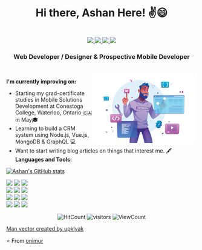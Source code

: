 <!-- Your title -->
<h1 align="center">Hi there, Ashan Here! ✌️😄</h1>
<p align="center"><br/>
   <a href="https://linkedin.com/in/ashanub">
    <img src="https://img.shields.io/badge/-LinkedIn-informational?style=flat&logo=Linkedin&logoColor=white">
  </a>
  
  <a href="https://instagram.com/l____o_0____l/">
    <img src="https://img.shields.io/badge/-Instagram-c13584?style=flat&labelColor=c13584&logo=instagram&logoColor=white">
  </a>
  
  <a href="https://www.twitter.com/ashanub/">
    <img src="https://img.shields.io/badge/-Twitter-blue?style=flat&labelColor=blue&logo=twitter&logoColor=white">
  </a>
  
  <a href="mailto:ashanudayanga@gmail.com">
    <img src="https://img.shields.io/badge/-Gmail-c14438?style=flat&logo=Gmail&logoColor=white">
  </a>
</p>

<h3 align="center">Web Developer / Designer & Prospective Mobile Developer</h3>
<br>

<!-- Any image aligned to the right. Beware the width -->
<img width="55%" align="right" alt="Github" src="./graphics/bg-graphic.png" />


<!-- Talking about you -->
**I'm currently improving on:**

-  Starting my grad-certificate studies in Mobile Solutions Development at Conestoga College, Waterloo, Ontario 🇨🇦 in May🎓 
-  Learning to build a CRM system using Node.js, Vue.js, MongoDB & GraphQL 💻
-  Want to start writing blog articles on things that interest me. 🖋️
**Languages and Tools:** 


[![Ashan's GitHub stats](https://github-readme-stats.vercel.app/api?username=ashanub&hide=stars&count_private=true&theme=gruvbox)](https://github.com/anuraghazra/github-readme-stats)

<p width="55%">

  
  <!-- Your languages and tools. Be careful with the alignment. 
  You can use this sites to get logos: https://www.vectorlogo.zone or https://simpleicons.org/
  -->
  <code><img width="10%" src="https://www.vectorlogo.zone/logos/java/java-ar21.svg"></code>
  <code><img width="10%" src="https://www.vectorlogo.zone/logos/kotlinlang/kotlinlang-ar21.svg"></code>
  <code><img width="10%" src="https://www.vectorlogo.zone/logos/android/android-ar21.svg"></code>
  <br />
  <code><img width="10%" src="https://www.vectorlogo.zone/logos/gradle/gradle-ar21.svg"></code>
  <code><img width="10%" src="https://www.vectorlogo.zone/logos/circleci/circleci-ar21.svg"></code>
  <code><img width="10%" src="https://www.vectorlogo.zone/logos/json/json-ar21.svg"></code>
  <br />
  <code><img width="10%" src="https://www.vectorlogo.zone/logos/mysql/mysql-ar21.svg"></code>
  <code><img width="10%" src="https://www.vectorlogo.zone/logos/sqlite/sqlite-ar21.svg"></code>
  <code><img width="10%" src="https://www.vectorlogo.zone/logos/firebase/firebase-ar21.svg"></code>
  <br />
  <code><img width="10%" src="https://www.vectorlogo.zone/logos/git-scm/git-scm-ar21.svg"></code>
  <code><img width="10%" src="https://www.vectorlogo.zone/logos/yaml/yaml-ar21.svg"></code>
  <code><img width="10%" src="https://www.vectorlogo.zone/logos/gnu_bash/gnu_bash-ar21.svg"></code>
</p>

<!-- Your hits or visitors
site: http://hits.dwyl.com or https://visitor-badge.glitch.me
Both apis are in trouble due to the number of requests, if you know any other to register visitors, great
-->
<p align="center">
  <img alt="HitCount" src="http://hits.dwyl.com/onimur/onimur.svg" />
  <img alt="visitors" src="https://visitor-badge.glitch.me/badge?page_id=onimur.onimur" />
  <!-- https://github.com/wesky93/views this is a clone of the hits -->
  <img alt="ViewCount" src="https://views.whatilearened.today/views/github/onimur/onimur.svg" />
</p>

<a href='https://www.freepik.com/vectors/man'>Man vector created by upklyak</a>

<!-- This readme was created by Murillo Comino - https://github.com/onimur -->
⭐️ From [onimur](https://github.com/onimur)

[github]: https://github.com/ashanub
[twitter]: https://twitter.com/ashanub
[instagram]: https://instagram.com/l____o_0____l/
[linkedin]: https://linkedin.com/in/ashanub
[email]: mailto:ashanudayanga@gmail.com

